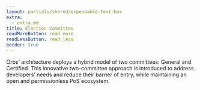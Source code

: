 ```yaml
---
layout: partials/shared/expendable-text-box
extra:
  - extra.md
title: Election Committee
readMoreButton: read more
readLessButton: read less
border: true
---
```


Orbs’ architecture deploys a hybrid model of two committees: General and Certified.
This innovative two-committee approach is introduced to address developers’ needs and reduce their barrier of entry, while maintaining an open and permissionless PoS ecosystem.
